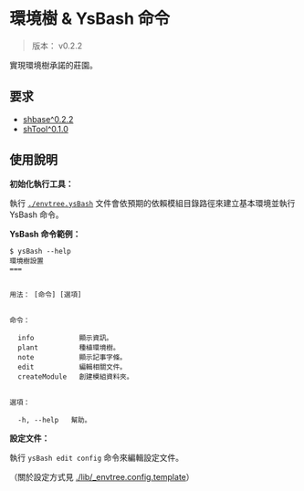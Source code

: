 環境樹 & YsBash 命令
=======


> 版本： v0.2.2

實現環境樹承諾的莊園。



## 要求


* [shbase^0.2.2](https://github.com/BwayCer/envtree/tree/module_shbase)
* [shTool^0.1.0](https://github.com/BwayCer/envtree/tree/module_shTool)



## 使用說明


**初始化執行工具：**

執行 [`./envtree.ysBash`](./envtree.ysBash)
文件會依預期的依賴模組目錄路徑來建立基本環境並執行 YsBash 命令。


**YsBash 命令範例：**

```
$ ysBash --help
環境樹設置
===


用法： [命令] [選項]


命令：

  info           顯示資訊。
  plant          種植環境樹。
  note           顯示記事字條。
  edit           編輯相關文件。
  createModule   創建模組資料夾。


選項：

  -h, --help   幫助。
```


**設定文件：**

執行 `ysBash edit config` 命令來編輯設定文件。

（關於設定方式見
[./lib/_envtree.config.template](./lib/_envtree.config.template)）

